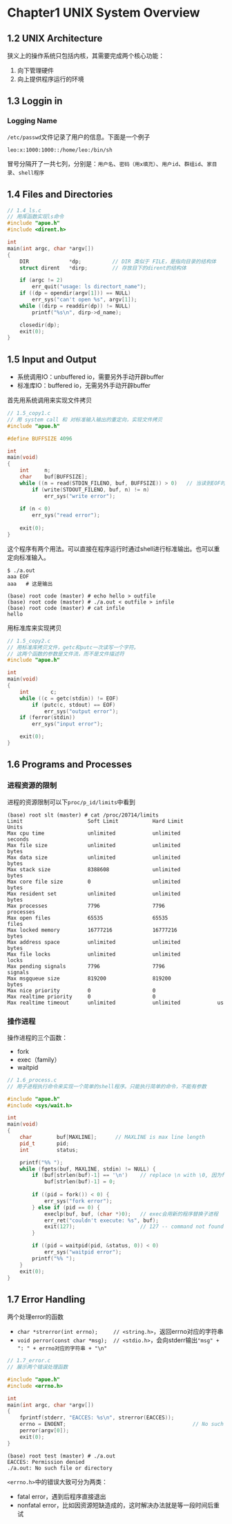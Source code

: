 # Chapter1 UNIX System Overview

## 1.2 UNIX Architecture

狭义上的操作系统只包括内核，其需要完成两个核心功能：

1. 向下管理硬件
2. 向上提供程序运行的环境

## 1.3 Loggin in

### Logging Name

`/etc/passwd`文件记录了用户的信息。下面是一个例子

```
leo:x:1000:1000::/home/leo:/bin/sh
```

冒号分隔开了一共七列，分别是：`用户名`、`密码（用x填充）`、`用户id`、`群组id`、`家目录`、`shell程序`

## 1.4 Files and Directories

```cpp
// 1.4_ls.c
// 用库函数实现ls命令
#include "apue.h"
#include <dirent.h>

int
main(int argc, char *argv[])
{
    DIR             *dp;          // DIR 类似于 FILE，是指向目录的结构体
    struct dirent   *dirp;        // 存放目下的dirent的结构体

    if (argc != 2)
        err_quit("usage: ls directort_name");
    if ((dp = opendir(argv[1])) == NULL)
        err_sys("can't open %s", argv[1]);
    while ((dirp = readdir(dp)) != NULL)
        printf("%s\n", dirp->d_name);

    closedir(dp);
    exit(0);
}
```

## 1.5 Input and Output

- 系统调用IO：unbuffered io，需要另外手动开辟buffer
- 标准库IO：buffered io，无需另外手动开辟buffer

首先用系统调用来实现文件拷贝

```cpp
// 1.5_copy1.c
// 用 system call 和 对标准输入输出的重定向，实现文件拷贝
#include "apue.h"

#define BUFFSIZE 4096

int
main(void)
{
    int     n;
    char    buf[BUFFSIZE];
    while ((n = read(STDIN_FILENO, buf, BUFFSIZE)) > 0)   // 当读到EOF时，read返回0
        if (write(STDOUT_FILENO, buf, n) != n)
            err_sys("write error");
    
    if (n < 0)
        err_sys("read error");
    
    exit(0);
}
```

这个程序有两个用法。可以直接在程序运行时通过shell进行标准输出。也可以重定向标准输入。

```
$ ./a.out
aaa EOF
aaa   # 这是输出
```

```
(base) root code (master) # echo hello > outfile
(base) root code (master) # ./a.out < outfile > infile
(base) root code (master) # cat infile 
hello
```

用标准库来实现拷贝

```cpp
// 1.5_copy2.c
// 用标准库拷贝文件，getc和putc一次读写一个字符。
// 这两个函数的参数是文件流，而不是文件描述符
#include "apue.h"

int
main(void)
{
    int       c;
    while ((c = getc(stdin)) != EOF)
        if (putc(c, stdout) == EOF)
            err_sys("output error");
    if (ferror(stdin))
        err_sys("input error");

    exit(0);
}
```

## 1.6 Programs and Processes

### 进程资源的限制

进程的资源限制可以下`proc/p_id/limits`中看到

```
(base) root slt (master) # cat /proc/20714/limits 
Limit                     Soft Limit           Hard Limit           Units     
Max cpu time              unlimited            unlimited            seconds   
Max file size             unlimited            unlimited            bytes     
Max data size             unlimited            unlimited            bytes     
Max stack size            8388608              unlimited            bytes     
Max core file size        0                    unlimited            bytes     
Max resident set          unlimited            unlimited            bytes     
Max processes             7796                 7796                 processes 
Max open files            65535                65535                files     
Max locked memory         16777216             16777216             bytes     
Max address space         unlimited            unlimited            bytes     
Max file locks            unlimited            unlimited            locks     
Max pending signals       7796                 7796                 signals   
Max msgqueue size         819200               819200               bytes     
Max nice priority         0                    0                    
Max realtime priority     0                    0                    
Max realtime timeout      unlimited            unlimited            us 
```

### 操作进程

操作进程的三个函数：

- fork
- exec（family）
- waitpid

```cpp
// 1.6_process.c
// 用子进程执行命令来实现一个简单的shell程序。只能执行简单的命令，不能有参数

#include "apue.h"
#include <sys/wait.h>

int
main(void)
{
    char        buf[MAXLINE];      // MAXLINE is max line length
    pid_t       pid;
    int         status;

    printf("%% ");
    while (fgets(buf, MAXLINE, stdin) != NULL) {
        if (buf[strlen(buf)-1] == '\n')    // replace \n with \0, 因为fgets返回的以\n结尾
            buf[strlen(buf)-1] = 0;
        
        if ((pid = fork()) < 0) {
            err_sys("fork error");
        } else if (pid == 0) {
            execlp(buf, buf, (char *)0);   // exec会用新的程序替换子进程
            err_ret("couldn't execute: %s", buf);
            exit(127);                     // 127 -- command not found
        }

        if ((pid = waitpid(pid, &status, 0)) < 0)
            err_sys("waitpid error");
        printf("%% ");
    }
    exit(0);
}
```

## 1.7 Error Handling

两个处理error的函数

- `char *strerror(int errno);     // <string.h>`，返回errno对应的字符串
- `void perror(const char *msg);  // <stdio.h>`，会向stderr输出`"msg" + ": " + errno对应的字符串 + "\n"`

```cpp
// 1.7_error.c
// 展示两个错误处理函数

#include "apue.h"
#include <errno.h>

int
main(int argc, char *argv[])
{
    fprintf(stderr, "EACCES: %s\n", strerror(EACCES));
    errno = ENOENT;                                         // No such file or directory
    perror(argv[0]);
    exit(0);
}
```

```
(base) root test (master) # ./a.out 
EACCES: Permission denied
./a.out: No such file or directory
```

`<errno.h>`中的错误大致可分为两类：

- fatal error，遇到后程序直接退出
- nonfatal error，比如因资源短缺造成的，这时解决办法就是等一段时间后重试

